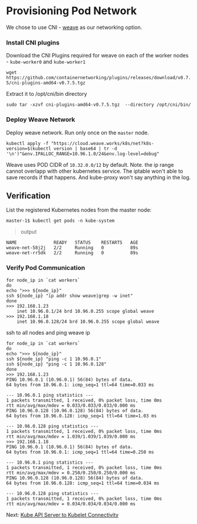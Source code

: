 # Provisioning Pod Network

We chose to use CNI - [weave](https://www.weave.works/docs/net/latest/kubernetes/kube-addon/) as our networking option.

### Install CNI plugins

Download the CNI Plugins required for weave on each of the worker nodes - `kube-worker0` and `kube-worker1`

`wget https://github.com/containernetworking/plugins/releases/download/v0.7.5/cni-plugins-amd64-v0.7.5.tgz`

Extract it to /opt/cni/bin directory

`sudo tar -xzvf cni-plugins-amd64-v0.7.5.tgz  --directory /opt/cni/bin/`

### Deploy Weave Network

Deploy weave network. Run only once on the `master` node.


`kubectl apply -f "https://cloud.weave.works/k8s/net?k8s-version=$(kubectl version | base64 | tr -d '\n')"&env.IPALLOC_RANGE=10.96.1.0/24&env.log-level=debug"`

Weave uses POD CIDR of `10.32.0.0/12` by default.
Note. the ip range cannot overlapp with other kubernetes service. The iptable won't able to save records if that happens. And kube-proxy won't say anything in the log.  

## Verification

List the registered Kubernetes nodes from the master node:

```
master-1$ kubectl get pods -n kube-system
```

> output

```
NAME              READY   STATUS    RESTARTS   AGE
weave-net-58j2j   2/2     Running   0          89s
weave-net-rr5dk   2/2     Running   0          89s
```

### Verify Pod Communication

```
for node_ip in `cat workers`
do
echo ">>> ${node_ip}"
ssh ${node_ip} "ip addr show weave|grep -w inet"
done
>>> 192.168.1.23
    inet 10.96.0.1/24 brd 10.96.0.255 scope global weave
>>> 192.168.1.18
    inet 10.96.0.128/24 brd 10.96.0.255 scope global weave
```
ssh to all nodes and ping weave ip

```
for node_ip in `cat workers`
do
echo ">>> ${node_ip}"
ssh ${node_ip} "ping -c 1 10.96.0.1"
ssh ${node_ip} "ping -c 1 10.96.0.128"
done
>>> 192.168.1.23
PING 10.96.0.1 (10.96.0.1) 56(84) bytes of data.
64 bytes from 10.96.0.1: icmp_seq=1 ttl=64 time=0.033 ms

--- 10.96.0.1 ping statistics ---
1 packets transmitted, 1 received, 0% packet loss, time 0ms
rtt min/avg/max/mdev = 0.033/0.033/0.033/0.000 ms
PING 10.96.0.128 (10.96.0.128) 56(84) bytes of data.
64 bytes from 10.96.0.128: icmp_seq=1 ttl=64 time=1.03 ms

--- 10.96.0.128 ping statistics ---
1 packets transmitted, 1 received, 0% packet loss, time 0ms
rtt min/avg/max/mdev = 1.039/1.039/1.039/0.000 ms
>>> 192.168.1.18
PING 10.96.0.1 (10.96.0.1) 56(84) bytes of data.
64 bytes from 10.96.0.1: icmp_seq=1 ttl=64 time=0.250 ms

--- 10.96.0.1 ping statistics ---
1 packets transmitted, 1 received, 0% packet loss, time 0ms
rtt min/avg/max/mdev = 0.250/0.250/0.250/0.000 ms
PING 10.96.0.128 (10.96.0.128) 56(84) bytes of data.
64 bytes from 10.96.0.128: icmp_seq=1 ttl=64 time=0.034 ms

--- 10.96.0.128 ping statistics ---
1 packets transmitted, 1 received, 0% packet loss, time 0ms
rtt min/avg/max/mdev = 0.034/0.034/0.034/0.000 ms
```

Next: [Kube API Server to Kubelet Connectivity](13-kube-apiserver-to-kubelet.md)
